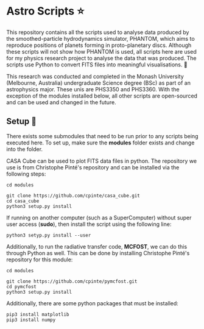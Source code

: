 # Astro Scripts :star:

This repository contains all the scripts used to analyse data produced by the smoothed-particle hydrodynamics simulator, PHANTOM, which aims to reproduce positions of planets forming in proto-planetary discs. Although these scripts will not show how PHANTOM is used, all scripts here are used for my physics research project to analyse the data that was produced. The scripts use Python to convert FITS files into meaningful visualisations. :snake:

This research was conducted and completed in the Monash University (Melbourne, Australia) undergraduate Science degree (BSc) as part of an astrophysics major. These unis are PHS3350 and PHS3360. With the exception of the modules installed below, all other scripts are open-sourced and can be used and changed in the future.


## Setup :scroll:
There exists some submodules that need to be run prior to any scripts being executed here. To set up, make sure the **modules** folder exists and change into the folder.

CASA Cube can be used to plot FITS data files in python. The repository we use is from Christophe Pinté's repository and can be installed via the following steps:

```
cd modules

git clone https://github.com/cpinte/casa_cube.git
cd casa_cube
python3 setup.py install
```

If running on another computer (such as a SuperComputer) without super user access (**sudo**), then install the script using the following line:
```
python3 setyp.py install --user
```


Additionally, to run the radiative transfer code, **MCFOST**, we can do this through Python as well. This can be done by installing Christophe Pinté's repository for this module:


```
cd modules

git clone https://github.com/cpinte/pymcfost.git
cd pymcfost
python3 setup.py install
```

Additionally, there are some python packages that must be installed:

```
pip3 install matplotlib
pip3 install numpy
```